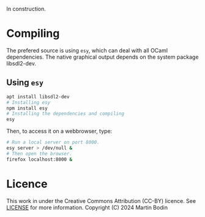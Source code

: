 
In construction.


# Compiling

The prefered source is using `esy`, which can deal with all OCaml dependencies.
The native graphical output depends on the system package libsdl2-dev.

## Using `esy`

```bash
apt install libsdl2-dev
# Installing esy
npm install esy
# Installing the dependencies and compiling
esy
```

Then, to access it on a webbrowser, type:
```bash
# Run a local server on port 8000.
esy server > /dev/null &
# Then open the browser.
firefox localhost:8000 &
```


# Licence

This work in under the Creative Commons Attribution (CC-BY) licence.
See [LICENSE](./LICENSE) for more information.
Copyright (C) 2024 Martin Bodin

